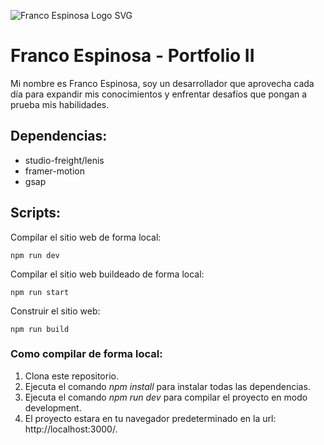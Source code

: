 ![Franco Espinosa Logo SVG](https://i.imgur.com/DXFtqGm.png)

# Franco Espinosa - Portfolio II

Mi nombre es Franco Espinosa, soy un desarrollador que aprovecha cada día para expandir mis conocimientos y enfrentar desafíos que pongan a prueba mis habilidades.

## Dependencias:

- studio-freight/lenis
- framer-motion
- gsap

## Scripts:

Compilar el sitio web de forma local:

```
npm run dev
```

Compilar el sitio web buildeado de forma local:

```
npm run start
```

Construir el sitio web:

```
npm run build
```

### Como compilar de forma local:

1. Clona este repositorio.
2. Ejecuta el comando _npm install_ para instalar todas las dependencias.
3. Ejecuta el comando _npm run dev_ para compilar el proyecto en modo development.
4. El proyecto estara en tu navegador predeterminado en la url: http://localhost:3000/.
